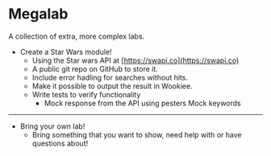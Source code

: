 # Megalab

A collection of extra, more complex labs.

- Create a Star Wars module!
  - Using the Star wars API at [https://swapi.co](https://swapi.co)
  - A public git repo on GitHub to store it.
  - Include error hadling for searches without hits.
  - Make it possible to output the result in Wookiee.
  - Write tests to verify functionality
    - Mock response from the API using pesters Mock keywords

---

- Bring your own lab!
  - Bring something that you want to show, need help with or have questions about!
  